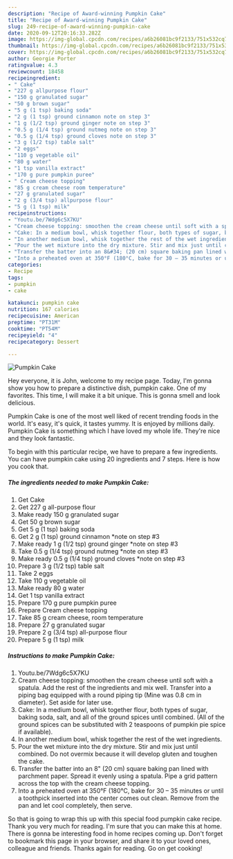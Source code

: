 ```yaml
---
description: "Recipe of Award-winning Pumpkin Cake"
title: "Recipe of Award-winning Pumpkin Cake"
slug: 249-recipe-of-award-winning-pumpkin-cake
date: 2020-09-12T20:16:33.282Z
image: https://img-global.cpcdn.com/recipes/a6b26081bc9f2133/751x532cq70/pumpkin-cake-recipe-main-photo.jpg
thumbnail: https://img-global.cpcdn.com/recipes/a6b26081bc9f2133/751x532cq70/pumpkin-cake-recipe-main-photo.jpg
cover: https://img-global.cpcdn.com/recipes/a6b26081bc9f2133/751x532cq70/pumpkin-cake-recipe-main-photo.jpg
author: Georgie Porter
ratingvalue: 4.3
reviewcount: 18458
recipeingredient:
- " Cake"
- "227 g allpurpose flour"
- "150 g granulated sugar"
- "50 g brown sugar"
- "5 g (1 tsp) baking soda"
- "2 g (1 tsp) ground cinnamon note on step 3"
- "1 g (1/2 tsp) ground ginger note on step 3"
- "0.5 g (1/4 tsp) ground nutmeg note on step 3"
- "0.5 g (1/4 tsp) ground cloves note on step 3"
- "3 g (1/2 tsp) table salt"
- "2 eggs"
- "110 g vegetable oil"
- "80 g water"
- "1 tsp vanilla extract"
- "170 g pure pumpkin puree"
- " Cream cheese topping"
- "85 g cream cheese room temperature"
- "27 g granulated sugar"
- "2 g (3/4 tsp) allpurpose flour"
- "5 g (1 tsp) milk"
recipeinstructions:
- "Youtu.be/7Wdg6c5X7KU"
- "Cream cheese topping: smoothen the cream cheese until soft with a spatula. Add the rest of the ingredients and mix well. Transfer into a piping bag equipped with a round piping tip (Mine was 0.8 cm in diameter). Set aside for later use."
- "Cake: In a medium bowl, whisk together flour, both types of sugar, baking soda, salt, and all of the ground spices until combined. (All of the ground spices can be substituted with 2 teaspoons of pumpkin pie spice if available)."
- "In another medium bowl, whisk together the rest of the wet ingredients."
- "Pour the wet mixture into the dry mixture. Stir and mix just until combined. Do not overmix because it will develop gluten and toughen the cake."
- "Transfer the batter into an 8&#34; (20 cm) square baking pan lined with parchment paper. Spread it evenly using a spatula. Pipe a grid pattern across the top with the cream cheese topping."
- "Into a preheated oven at 350°F (180°C, bake for 30 – 35 minutes or until a toothpick inserted into the center comes out clean. Remove from the pan and let cool completely, then serve."
categories:
- Recipe
tags:
- pumpkin
- cake

katakunci: pumpkin cake 
nutrition: 167 calories
recipecuisine: American
preptime: "PT31M"
cooktime: "PT54M"
recipeyield: "4"
recipecategory: Dessert

---
```



![Pumpkin Cake](https://img-global.cpcdn.com/recipes/a6b26081bc9f2133/751x532cq70/pumpkin-cake-recipe-main-photo.jpg)

Hey everyone, it is John, welcome to my recipe page. Today, I'm gonna show you how to prepare a distinctive dish, pumpkin cake. One of my favorites. This time, I will make it a bit unique. This is gonna smell and look delicious.

Pumpkin Cake is one of the most well liked of recent trending foods in the world. It's easy, it's quick, it tastes yummy. It is enjoyed by millions daily. Pumpkin Cake is something which I have loved my whole life. They're nice and they look fantastic.




To begin with this particular recipe, we have to prepare a few ingredients. You can have pumpkin cake using 20 ingredients and 7 steps. Here is how you cook that.

<!--inarticleads1-->

##### The ingredients needed to make Pumpkin Cake:

1. Get  Cake
1. Get 227 g all-purpose flour
1. Make ready 150 g granulated sugar
1. Get 50 g brown sugar
1. Get 5 g (1 tsp) baking soda
1. Get 2 g (1 tsp) ground cinnamon *note on step #3
1. Make ready 1 g (1/2 tsp) ground ginger *note on step #3
1. Take 0.5 g (1/4 tsp) ground nutmeg *note on step #3
1. Make ready 0.5 g (1/4 tsp) ground cloves *note on step #3
1. Prepare 3 g (1/2 tsp) table salt
1. Take 2 eggs
1. Take 110 g vegetable oil
1. Make ready 80 g water
1. Get 1 tsp vanilla extract
1. Prepare 170 g pure pumpkin puree
1. Prepare  Cream cheese topping
1. Take 85 g cream cheese, room temperature
1. Prepare 27 g granulated sugar
1. Prepare 2 g (3/4 tsp) all-purpose flour
1. Prepare 5 g (1 tsp) milk




<!--inarticleads2-->

##### Instructions to make Pumpkin Cake:

1. Youtu.be/7Wdg6c5X7KU
1. Cream cheese topping: smoothen the cream cheese until soft with a spatula. Add the rest of the ingredients and mix well. Transfer into a piping bag equipped with a round piping tip (Mine was 0.8 cm in diameter). Set aside for later use.
1. Cake: In a medium bowl, whisk together flour, both types of sugar, baking soda, salt, and all of the ground spices until combined. (All of the ground spices can be substituted with 2 teaspoons of pumpkin pie spice if available).
1. In another medium bowl, whisk together the rest of the wet ingredients.
1. Pour the wet mixture into the dry mixture. Stir and mix just until combined. Do not overmix because it will develop gluten and toughen the cake.
1. Transfer the batter into an 8&#34; (20 cm) square baking pan lined with parchment paper. Spread it evenly using a spatula. Pipe a grid pattern across the top with the cream cheese topping.
1. Into a preheated oven at 350°F (180°C, bake for 30 – 35 minutes or until a toothpick inserted into the center comes out clean. Remove from the pan and let cool completely, then serve.




So that is going to wrap this up with this special food pumpkin cake recipe. Thank you very much for reading. I'm sure that you can make this at home. There is gonna be interesting food in home recipes coming up. Don't forget to bookmark this page in your browser, and share it to your loved ones, colleague and friends. Thanks again for reading. Go on get cooking!
